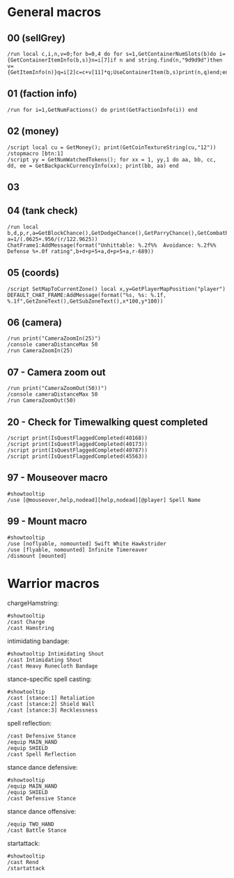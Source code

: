 # General macros
## 00 (sellGrey)
```
/run local c,i,n,v=0;for b=0,4 do for s=1,GetContainerNumSlots(b)do i={GetContainerItemInfo(b,s)}n=i[7]if n and string.find(n,"9d9d9d")then v={GetItemInfo(n)}q=i[2]c=c+v[11]*q;UseContainerItem(b,s)print(n,q)end;end;end;print(GetCoinText(c))
```

## 01 (faction info)
```
/run for i=1,GetNumFactions() do print(GetFactionInfo(i)) end
```

## 02 (money)
```
/script local cu = GetMoney(); print(GetCoinTextureString(cu,"12"))
/stopmacro [btn:1]
/script yy = GetNumWatchedTokens(); for xx = 1, yy,1 do aa, bb, cc, dd, ee = GetBackpackCurrencyInfo(xx); print(bb, aa) end
```

## 03

## 04 (tank check)
```
/run local b,d,p,r,a=GetBlockChance(),GetDodgeChance(),GetParryChance(),GetCombatRating(CR_DEFENSE_SKILL) a=1/(.0625+.956/(r/122.9625)) ChatFrame1:AddMessage(format("Unhittable: %.2f%%  Avoidance: %.2f%%  Defense %+.0f rating",b+d+p+5+a,d+p+5+a,r-689))
```

## 05 (coords)
```
/script SetMapToCurrentZone() local x,y=GetPlayerMapPosition("player") DEFAULT_CHAT_FRAME:AddMessage(format("%s, %s: %.1f, %.1f",GetZoneText(),GetSubZoneText(),x*100,y*100))
```

## 06 (camera)
```
/run print("CameraZoomIn(25)")
/console cameraDistanceMax 50
/run CameraZoomIn(25)
```

## 07 - Camera zoom out
```
/run print("CameraZoomOut(50))")
/console cameraDistanceMax 50
/run CameraZoomOut(50)
```

## 20 - Check for Timewalking quest completed
```
/script print(IsQuestFlaggedCompleted(40168))
/script print(IsQuestFlaggedCompleted(40173))
/script print(IsQuestFlaggedCompleted(40787))
/script print(IsQuestFlaggedCompleted(45563))
```

## 97 - Mouseover macro
```
#showtooltip
/use [@mouseover,help,nodead][help,nodead][@player] Spell Name
```

## 99 - Mount macro
```
#showtooltip
/use [noflyable, nomounted] Swift White Hawkstrider
/use [flyable, nomounted] Infinite Timereaver
/dismount [mounted]
```

# Warrior macros
chargeHamstring:
```
#showtooltip
/cast Charge
/cast Hamstring
```

intimidating bandage:
```
#showtooltip Intimidating Shout
/cast Intimidating Shout
/cast Heavy Runecloth Bandage
```

stance-specific spell casting:
```
#showtooltip
/cast [stance:1] Retaliation
/cast [stance:2] Shield Wall
/cast [stance:3] Recklessness
```

spell reflection:
```
/cast Defensive Stance
/equip MAIN_HAND
/equip SHIELD
/cast Spell Reflection
```

stance dance defensive:
```
#showtooltip
/equip MAIN_HAND
/equip SHIELD
/cast Defensive Stance
```

stance dance offensive:
```
/equip TWO_HAND
/cast Battle Stance
```

startattack:
```
#showtooltip
/cast Rend
/startattack
```

